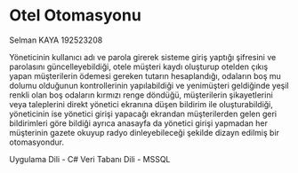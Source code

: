 # Otel Otomasyonu

Selman KAYA 192523208

Yöneticinin kullanıcı adı ve parola girerek sisteme giriş yaptığı şifresini ve parolasını güncelleyebildiği, otele müşteri kaydı oluşturup otelden çıkış yapan müşterilerin ödemesi gereken tutarın hesaplandığı, odaların boş mu dolumu olduğunun kontrollerinin yapılabildiği ve yenimüşteri geldiğinde yeşil renkli olan boş odaların kırmızı renge döndüğü, müşterilerin şikayetlerini veya taleplerini direkt yönetici ekranına düşen bildirim ile oluşturabildiği, yöneticinin ise yönetici girişi yapacağı ekrandan müşterilerden gelen geri bildirimleri göre bildiği ayrıca anasayfa da yönetici girişi yapmadan her müşterinin gazete okuyup radyo dinleyebileceği şekilde dizayn edilmiş bir otomasyondur.


Uygulama Dili - C#
Veri Tabanı Dili - MSSQL
